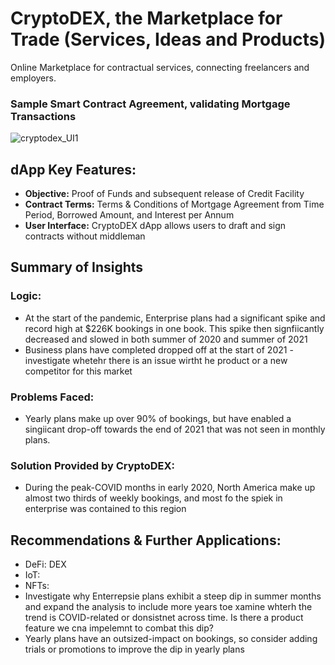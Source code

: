 # CryptoDEX, the Marketplace for Trade (Services, Ideas and Products)
Online Marketplace for contractual services, connecting freelancers and employers.


### Sample Smart Contract Agreement, validating Mortgage Transactions
![cryptodex_UI1](https://github.com/user-attachments/assets/5b44ae18-2d2a-440e-b3bb-35b55979f9c3)




## dApp Key Features:
- **Objective:** Proof of Funds and subsequent release of Credit Facility
- **Contract Terms:** Terms & Conditions of Mortgage Agreement from Time Period, Borrowed Amount, and Interest per Annum
- **User Interface:** CryptoDEX dApp allows users to draft and sign contracts without middleman


## Summary of Insights

### Logic:
- At the start of the pandemic, Enterprise plans had a significant spike and record high at $226K bookings in one book. This spike then signfiicantly decreased and slowed in both summer of 2020 and summer of 2021
- Business plans have completed dropped off at the start of 2021 - investigate whetehr there is an issue wirtht he product or a new competitor for this market

### Problems Faced:
- Yearly plans make up over 90% of bookings, but have enabled a singiicant drop-off towards the end of 2021 that was not seen in monthly plans.

### Solution Provided by CryptoDEX:
- During the peak-COVID months in early 2020, North America make up almost two thirds of weekly bookings, and most fo the spiek in enterprise was contained to this region


## Recommendations & Further Applications:
- DeFi: DEX
- IoT:
- NFTs:
- Investigate why Enterrepsie plans exhibit a steep dip in summer months and expand the analysis to include more years toe xamine whterh the trend is COVID-related or donsistnet across time. Is there a product feature we cna impelemnt to combat this dip?
- Yearly plans have an outsized-impact on bookings, so consider adding trials or promotions to improve the dip in yearly plans


